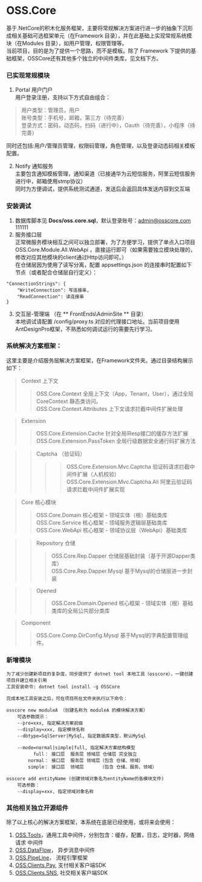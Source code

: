 # OSS.Core

基于.NetCore的积木化服务框架，主要将常规解决方案进行进一步的抽象下沉形成相关基础可选框架单元（在Framework 目录），并在此基础上实现常规系统模块（在Modules  目录），如用户管理，权限管理等。<br>
当前项目，目的是为了提供一个思路，而不是模板。除了 Framework 下提供的基础框架，OSSCore还有其他多个独立的中间件类库，见文档下方。

### 已实现常规模块

1. Portal 用户门户<br>
用户登录注册，支持以下方式自由组合：<br>
>用户类型：管理员，用户<br>
>账号类型：手机号，邮箱，第三方（待完善）<br>
>登录方式：密码，动态码，扫码（进行中），Oauth（待完善），小程序（待完善）

同时还包括:用户/管理员管理，权限码管理，角色管理，以及登录动态码相关模板配置。<br>

2. Notify 通知服务<br>
	主要包含通知模板管理，通知渠道（已接通华为云短信服务，阿里云短信服务进行中，邮箱使用stmp协议）<br>
	同时为方便调试，提供系统测试通道，发送后会返回具体发送内容到交互端
	

### 安装调试

1. 数据库脚本见 **Docs/oss.core.sql**，默认登录账号：admin@osscore.com    111111 
2. 服务接口层 <br>
	正常微服务模块相互之间可以独立部署，为了方便学习，提供了单点入口项目 OSS.Core.Module.All.WebApi ，直接运行即可（如果需要独立模块处理的，修改对应其他模块的client通过Http访问即可。）<br>
		在仓储层因为使用了读写分离，配置 appsettings.json 的连接串时配置如下节点（或者配合仓储层自行定义）：<br>
```
"ConnectionStrings": {
	"WriteConnection": 写连接串,
	"ReadConnection": 读连接串
}
```
3. 交互层-管理端 （在 ** FrontEnds\AdminSite ** 目录）<br>
	本地调试请配置 /config/proxy.ts 对应的代理接口地址。当前项目使用AntDesignPro框架，不熟悉如何调试运行的需要先行学习。
		
### 系统解决方案框架：
这里主要是介绍服务层解决方案框架，在Framework文件夹。通过目录结构展示如下：

>Context 上下文
>>OSS.Core.Context 	    全局上下文（App，Tenant，User），通过全局 CoreContext 静态类访问。<br>
>>OSS.Core.Context.Attributes   	  上下文请求拦截中间件扩展处理

>Extension 
>>OSS.Core.Extension.Cache      针对全局IResp接口的缓存方法扩展<br>
>>OSS.Core.Extension.PassToken    全局行级数据安全通行码扩展方法<br>

>>Captcha （验证码）
>>>>OSS.Core.Extension.Mvc.Captcha   验证码请求拦截中间件扩展（人机校验）<br>
>>>>OSS.Core.Extension.Mvc.Captcha.Ali   阿里云验证码请求拦截中间件扩展实现

>Core  核心模块
>>OSS.Core.Domain  核心框架 - 领域实体（根）基础类库<br>
>>OSS.Core.Service 核心框架 - 领域服务逻辑层基础类库<br>
>>OSS.Core.WebApi  核心框架 - 领域协议层（WebApi）基础类库

>>Repository 仓储
>>>OSS.Core.Rep.Dapper 仓储层基础封装（基于开源Dapper类库）<br>
>>>OSS.Core.Rep.Dapper.Mysql   基于Mysql的仓储层进一步封装

>>Opened
>>>OSS.Core.Domain.Opened 核心框架 - 领域实体（根）基础类库的全局公共部分类库

>Component
>>OSS.Core.Comp.DirConfig.Mysql 基于Mysql的字典配置管理组件。

### 新增模块
	为了减少创建新项目的复杂度，同步提供了 dotnet tool 本地工具（osscore），一键创建项目并建立相关引用
	工具安装命令: dotnet tool install -g OSSCore

	完成本地工具安装之后，可在项目所在文件夹执行以下命令：
	
	osscore new moduleA （创建名称为 moduleA 的模块解决方案）
    	可选参数提示：
        --pre=xxx, 指定解决方案前缀
        --display=xxx, 指定模块名称
        --dbtype=SqlServer|MySql, 指定数据库类型，默认MySql

        --mode=normal|simple|full, 指定解决方案结构模型
              full： 接口层  服务层 领域层 仓储层 完全独立
            normal： 接口层  服务层 领域层（包含 仓储、领域）
            simple： 接口层  领域层      （包含 仓储、服务、领域）

	osscore add entityName (创建领域对象名为entityName的各模块文件)
    	可选参数：
        --display=xxx, 指定领域对象名称

### 其他相关独立开源组件

除了以上核心的解决方案框架，本系统在底层已经使用，或将来会使用：
1. [OSS.Tools](https://gitee.com/KevinW/OSS.Tools)，通用工具中间件，分别包含：缓存，配置，日志，定时器，网络请求 中间件
2. [OSS.DataFlow](https://gitee.com/KevinW/oss.dataflow)， 异步消息中间件
3. [OSS.PipeLine](https://gitee.com/KevinW/OSS.PipeLine)， 流程引擎框架
3. [OSS.Clients.Pay](https://gitee.com/KevinW/OSS.Clients.Pay), 支付相关客户端SDK
4. [OSS.Clients.SNS](https://gitee.com/KevinW/OSS.Clients.SNS), 社交相关客户端SDK